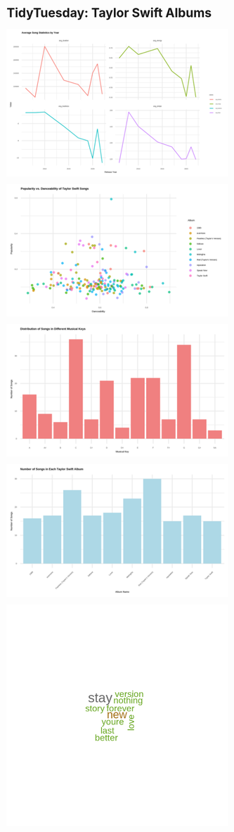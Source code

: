 # TidyTuesday: Taylor Swift Albums

![](https://github.com/monacosc1/tidy-tuesday/blob/master/2023/2023-10-17/combined_stats_by_year.png)

![](https://github.com/monacosc1/tidy-tuesday/blob/master/2023/2023-10-17/danceability_by_liveness.png)

![](https://github.com/monacosc1/tidy-tuesday/blob/master/2023/2023-10-17/key_distribution.png)

![](https://github.com/monacosc1/tidy-tuesday/blob/master/2023/2023-10-17/song_count_by_album.png)

![](https://github.com/monacosc1/tidy-tuesday/blob/master/2023/2023-10-17/taylor_wordcloud.png)
